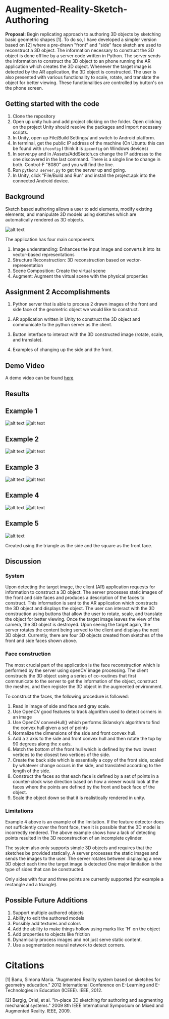 # Augmented-Reality-Sketch-Authoring
**Proposal:** Begin replicating approach to authoring 3D objects by sketching basic geometric shapes [1]. To do so, I have developed a simpler version based on [2] where a pre-drawn "front" and "side" face sketch are used to reconstruct a 3D object. The information necessary to construct the 3D object is done offline by a server code written in Python. The server sends the information to construct the 3D object to an phone running the AR application which creates the 3D object. Whenever the target image is detected by the AR application, the 3D object is constructed. The user is also presented with various functionality to scale, rotate, and translate the object for better viewing. These functionalities are controlled by button's on the phone screen.

## Getting started with the code
1. Clone the repository
2. Open up unity hub and add project clicking on the folder. Open clicking on the project Unity should resolve the packages and import necessary scripts.
3. In Unity, open up File/Build Settings/ and switch to Android platform.
4. In terminal, get the public IP address of the machine (On Ubuntu this can be found with ```ifconfig``` I think it is ```ipconfig``` on Windows devices)
5. In server.py and in /Assets/AddSketch.cs change the IP addresss to the one discovered in the last command. There is a single line to change in both. Control-F "8080" and you will find the line.
6. Run ```python3 server.py``` to get the server up and going.
7. In Unity, click "File/Build and Run" and install the project.apk into the connected Android device.

## Background
Sketch based authoring allows a user to add elements, modify existing elements, and manipulate 3D models using sketches which are automatically rendered as 3D objects.

![alt text](https://github.com/burrussmp/Augmented-Reality-Sketch-Authoring/blob/master/example.png)

The application has four main components

1. Image understanding: Enhances the input image and converts it into its vector-based representations
2. Structure Reconstruction: 3D reconstruction based on vector-representation
3. Scene Composition: Create the virtual scene
4. Augment: Augment the virtual scene with the physical properties

## Assignment 2 Accomplishments

1. Python server that is able to process 2 drawn images of the front and side face of the geometric object we would like to construct.

2. AR application written in Unity to construct the 3D object and communicate to the python server as the client.

3. Button interface to interact with the 3D constructed image (rotate, scale, and translate).

4. Examples of changing up the side and the front.


## Demo Video
A demo video can be found [here](https://drive.google.com/drive/folders/1Ye07AEKM2lWnVQWmO6ogAaoMGznK2UzF?usp=sharing)

## Results
## Example 1
![alt text](https://github.com/burrussmp/Augmented-Reality-Sketch-Authoring/blob/master/ex1.png)
![alt text](https://github.com/burrussmp/Augmented-Reality-Sketch-Authoring/blob/master/ex1_3d.png)
## Example 2
![alt text](https://github.com/burrussmp/Augmented-Reality-Sketch-Authoring/blob/master/ex2.png)
![alt text](https://github.com/burrussmp/Augmented-Reality-Sketch-Authoring/blob/master/ex2_3d.png)
## Example 3
![alt text](https://github.com/burrussmp/Augmented-Reality-Sketch-Authoring/blob/master/ex3.png)
![alt text](https://github.com/burrussmp/Augmented-Reality-Sketch-Authoring/blob/master/ex3_3d.png)
## Example 4
![alt text](https://github.com/burrussmp/Augmented-Reality-Sketch-Authoring/blob/master/ex4.png)
![alt text](https://github.com/burrussmp/Augmented-Reality-Sketch-Authoring/blob/master/ex4_3d.png)
## Example 5
![alt text](https://github.com/burrussmp/Augmented-Reality-Sketch-Authoring/blob/master/ex5.png)

Created using the triangle as the side and the square as the front face.

## Discussion

### System
Upon detecting the target image, the client (AR) application requests for information to construct a 3D object. The server processes static images of the front and side faces and produces a description of the faces to construct. This information is sent to the AR application which constructs the 3D object and displays the object. The user can interact with the 3D construction using buttons that allow the user to rotate, scale, and translate the object for better viewing. Once the target image leaves the view of the camera, the 3D object is destroyed. Upon seeing the target again, the server rotates the content being served to the client and displays the next 3D object. Currently, there are four 3D objects created from sketches of the front and side faces shown above.

### Face construction
The most crucial part of the application is the face reconstruction which is performed by the server using openCV image processing. The client constructs the 3D object using a series of co-routines that first communicate to the server to get the information of the object, construct the meshes, and then register the 3D object in the augmented environment.

To construct the faces, the following procedure is followed:

1. Read in image of side and face and gray scale.
2. Use OpenCV good features to track algorithm used to detect corners in an image
3. Use OpenCV convexHull() which performs Sklansky’s algorithm to find the convex hull given a set of points
4. Normalize the dimensions of the side and front convex hull.
5. Add a z axis to the side and front convex hull and then rotate the top by 90 degrees along the x axis.
6. Match the bottom of the front hull which is defined by the two lowest vertices to the closest two vertices of the side.
7. Create the back side which is essentially a copy of the front side, scaled by whatever change occurs in the side, and translated according to the length of the side.
8. Construct the faces so that each face is defined by a set of points in a counter-clock wise direction based on how a viewer would look at the faces where the points are defined by the front and back face of the object.
9. Scale the object down so that it is realistically rendered in unity.


### Limitations

Example 4 above is an example of the limitation. If the feature detector does not sufficiently cover the front face, then it is possible that the 3D model is incorrectly rendered. The above example shows how a lack of detecting points resulted in the 3D reconstruction of an incomplete cylinder.

The system also only supports simple 3D objects and requires that the sketches be provided statically. A server processes the static images and sends the images to the user. The server rotates between displaying a new 3D object each time the target image is detected One major limitation is the type of sides that can be constructed. 

Only sides with four and three points are currently supported (for example a rectangle and a triangle).

## Possible Future Additions
1. Support multiple authored objects
2. Ability to edit the authored models
3. Possibly add textures and colors
4. Add the ability to make things hollow using marks like 'H' on the object
5. Add properties to objects like friction
6. Dynamically process images and not just serve static content.
7. Use a segmentation neural network to detect corners.

# Citations
[1] Banu, Simona Maria. "Augmented Reality system based on sketches for geometry education." 2012 International Conference on E-Learning and E-Technologies in Education (ICEEE). IEEE, 2012.

[2] Bergig, Oriel, et al. "In-place 3D sketching for authoring and augmenting mechanical systems." 2009 8th IEEE International Symposium on Mixed and Augmented Reality. IEEE, 2009.
